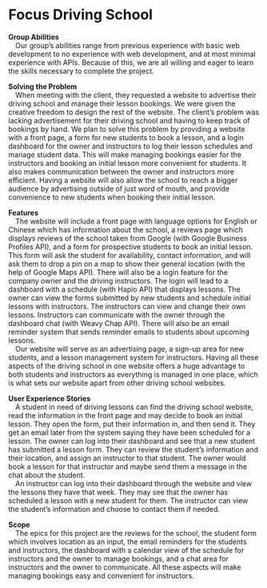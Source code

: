 # Focus Driving School
**Group Abilities**<br>
&emsp;Our group’s abilities range from previous experience with basic web development to no experience with web development, and at most minimal experience with APIs. Because of this, we are all willing and eager to learn the skills necessary to complete the project.

**Solving the Problem**<br>
&emsp;When meeting with the client, they requested a website to advertise their driving school and manage their lesson bookings. We were given the creative freedom to design the rest of the website. The client’s problem was lacking advertisement for their driving school and having to keep track of bookings by hand. We plan to solve this problem by providing a website with a front page, a form for new students to book a lesson, and a login dashboard for the owner and instructors to log their lesson schedules and manage student data. This will make managing bookings easier for the instructors and booking an initial lesson more convenient for students. It also makes communication between the owner and instructors more efficient. Having a website will also allow the school to reach a bigger audience by advertising outside of just word of mouth, and provide convenience to new students when booking their initial lesson.

**Features**<br>
&emsp;The website will include a front page with language options for English or Chinese which has information about the school, a reviews page which displays reviews of the school taken from Google (with Google Business Profiles API), and a form for prospective students to book an initial lesson. This form will ask the student for availability, contact information, and will ask them to drop a pin on a map to show their general location (with the help of Google Maps API). There will also be a login feature for the company owner and the driving instructors. The login will lead to a dashboard with a schedule (with Hapio API) that displays lessons. The owner can view the forms submitted by new students and schedule initial lessons with instructors. The instructors can view and change their own lessons. Instructors can communicate with the owner through the dashboard chat (with Weavy Chap API). There will also be an email reminder system that sends reminder emails to students about upcoming lessons. <br>
&emsp;Our website will serve as an advertising page, a sign-up area for new students, and a lesson management system for instructors. Having all these aspects of the driving school in one website offers a huge advantage to both students and instructors as everything is managed in one place, which is what sets our website apart from other driving school websites.

**User Experience Stories**<br>
&emsp;A student in need of driving lessons can find the driving school website, read the information in the front page and may decide to book an initial lesson. They open the form, put their information in, and then send it. They get an email later from the system saying they have been scheduled for a lesson.
The owner can log into their dashboard and see that a new student has submitted a lesson form. They can review the student’s information and their location, and assign an instructor to that student. The owner would book a lesson for that instructor and maybe send them a message in the chat about the student.<br>
&emsp;An instructor can log into their dashboard through the website and view the lessons they have that week. They may see that the owner has scheduled a lesson with a new student for them. The instructor can view the student’s information and choose to contact them if needed.

**Scope**<br>
&emsp;The epics for this project are the reviews for the school, the student form which involves location as an input, the email reminders for the students and instructors, the dashboard with a calendar view of the schedule for instructors and the owner to manage bookings, and a chat area for instructors and the owner to communicate. All these aspects will make managing bookings easy and convenient for instructors.
